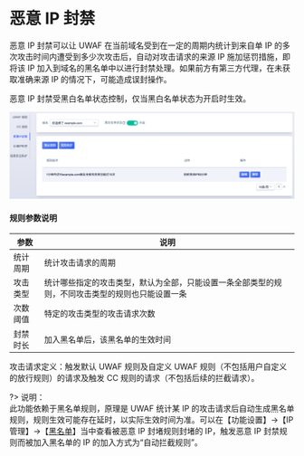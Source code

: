 # 恶意 IP 封禁

恶意 IP 封禁可以让 UWAF 在当前域名受到在一定的周期内统计到来自单 IP 的多次攻击时间内遭受到多少次攻击后，自动对攻击请求的来源 IP 施加惩罚措施，即将该 IP 加入到域名的黑名单中以进行封禁处理。如果前方有第三方代理，在未获取准确来源 IP 的情况下，可能造成误封操作。

恶意 IP 封禁受黑白名单状态控制，仅当黑白名单状态为开启时生效。

![malicious_ip_img_1](/images/malicious_ip_img_1.png)

#### 规则参数说明

| 参数     | 说明                                                                                             |
| -------- | ------------------------------------------------------------------------------------------------ |
| 统计周期 | 统计攻击请求的周期                                                                               |
| 攻击类型 | 统计哪些指定的攻击类型，默认为全部，只能设置一条全部类型的规则，不同攻击类型的规则也只能设置一条 |
| 次数阈值 | 特定的攻击类型的攻击请求次数                                                                     |
| 封禁时长 | 加入黑名单后，该黑名单的生效时间                                                                 |

攻击请求定义：触发默认 UWAF 规则及自定义 UWAF 规则（不包括⽤户自定义的放行规则）的请求及触发 CC 规则的请求（不包括后续的拦截请求）。

?> 说明：  
此功能依赖于黑名单规则，原理是 UWAF 统计某 IP 的攻击请求后自动生成黑名单规则，规则生效可能存在延时，以实际生效时间为准。可以在【功能设置】->【IP 管理】->【[黑名单](/uewaf/features/expand/Black_list)】当中查看被恶意 IP 封堵规则封堵的 IP，触发恶意 IP 封禁规则而被加入黑名单的 IP 的加入方式为“自动拦截规则”。
